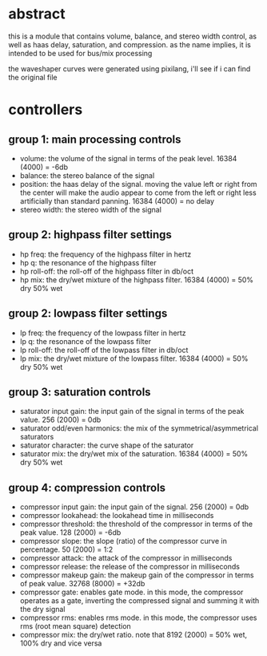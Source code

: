# abstract

this is a module that contains volume, balance, and stereo width control, as well as haas delay, saturation, and compression. as the name implies, it is intended to be used for bus/mix processing

the waveshaper curves were generated using pixilang, i'll see if i can find the original file

# controllers

## group 1: main processing controls

- volume: the volume of the signal in terms of the peak level. 16384 (4000) = -6db
- balance: the stereo balance of the signal
- position: the haas delay of the signal. moving the value left or right from the center will make the audio appear to come from the left or right less artificially than standard panning. 16384 (4000) = no delay
- stereo width: the stereo width of the signal

## group 2: highpass filter settings

- hp freq: the frequency of the highpass filter in hertz
- hp q: the resonance of the highpass filter
- hp roll-off: the roll-off of the highpass filter in db/oct
- hp mix: the dry/wet mixture of the highpass filter. 16384 (4000) = 50% dry 50% wet

## group 2: lowpass filter settings

- lp freq: the frequency of the lowpass filter in hertz
- lp q: the resonance of the lowpass filter
- lp roll-off: the roll-off of the lowpass filter in db/oct
- lp mix: the dry/wet mixture of the lowpass filter. 16384 (4000) = 50% dry 50% wet

## group 3: saturation controls

- saturator input gain: the input gain of the signal in terms of the peak value. 256 (2000) = 0db
- saturator odd/even harmonics: the mix of the symmetrical/asymmetrical saturators
- saturator character: the curve shape of the saturator
- saturator mix: the dry/wet mix of the saturation. 16384 (4000) = 50% dry 50% wet

## group 4: compression controls

- compressor input gain: the input gain of the signal. 256 (2000) = 0db
- compressor lookahead: the lookahead time in milliseconds
- compressor threshold: the threshold of the compressor in terms of the peak value. 128 (2000) = -6db
- compressor slope: the slope (ratio) of the compressor curve in percentage. 50 (2000) = 1:2
- compressor attack: the attack of the compressor in milliseconds
- compressor release: the release of the compressor in milliseconds
- compressor makeup gain: the makeup gain of the compressor in terms of peak value. 32768 (8000) = +32db
- compressor gate: enables gate mode. in this mode, the compressor operates as a gate, inverting the compressed signal and summing it with the dry signal
- compressor rms: enables rms mode. in this mode, the compressor uses rms (root mean square) detection
- compressor mix: the dry/wet ratio. note that 8192 (2000) = 50% wet, 100% dry and vice versa




